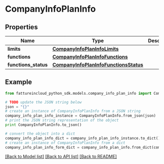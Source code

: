 # CompanyInfoPlanInfo


## Properties
Name | Type | Description | Notes
------------ | ------------- | ------------- | -------------
**limits** | [**CompanyInfoPlanInfoLimits**](CompanyInfoPlanInfoLimits.md) |  | [optional] 
**functions** | [**CompanyInfoPlanInfoFunctions**](CompanyInfoPlanInfoFunctions.md) |  | [optional] 
**functions_status** | [**CompanyInfoPlanInfoFunctionsStatus**](CompanyInfoPlanInfoFunctionsStatus.md) |  | [optional] 

## Example

```python
from fattureincloud_python_sdk.models.company_info_plan_info import CompanyInfoPlanInfo

# TODO update the JSON string below
json = "{}"
# create an instance of CompanyInfoPlanInfo from a JSON string
company_info_plan_info_instance = CompanyInfoPlanInfo.from_json(json)
# print the JSON string representation of the object
print CompanyInfoPlanInfo.to_json()

# convert the object into a dict
company_info_plan_info_dict = company_info_plan_info_instance.to_dict()
# create an instance of CompanyInfoPlanInfo from a dict
company_info_plan_info_form_dict = company_info_plan_info.from_dict(company_info_plan_info_dict)
```
[[Back to Model list]](../README.md#documentation-for-models) [[Back to API list]](../README.md#documentation-for-api-endpoints) [[Back to README]](../README.md)


